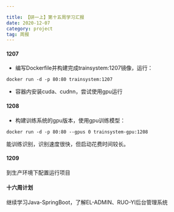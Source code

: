 ```yaml
---

title: 【研一上】第十五周学习汇报
date: 2020-12-07
category: project
tag: 周报
---
```


#### 1207

* 编写Dockerfile并构建完成trainsystem:1207镜像，运行：

```shell
docker run -d -p 80:80 trainsystem:1207
```

* 容器内安装cuda、cudnn，尝试使用gpu运行

#### 1208

* 构建训练系统的gpu版本，使用gpu训练模型：

```shell
docker run -d -p 80:80 --gpus 0 trainsystem-gpu:1208
```


能训练识别，识别速度很快，但启动花费时间较长。 

#### 1209

到生产环境下配置运行项目

#### 十六周计划
继续学习Java-SpringBoot，了解EL-ADMIN、RUO-YI后台管理系统

